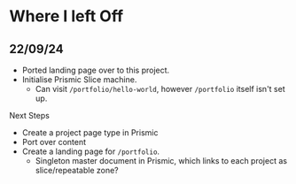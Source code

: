# Where I left Off

## 22/09/24
- Ported landing page over to this project.
- Initialise Prismic Slice machine.
  - Can visit `/portfolio/hello-world`, however `/portfolio` itself isn't set up.

Next Steps
- Create a project page type in Prismic
- Port over content
- Create a landing page for `/portfolio`.
  - Singleton master document in Prismic, which links to each project as slice/repeatable zone?